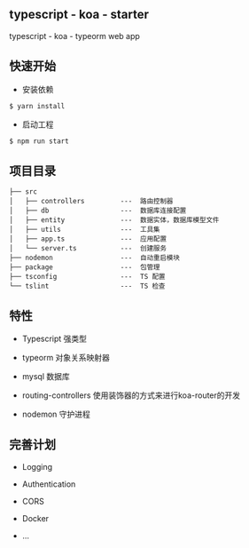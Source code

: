## typescript - koa - starter
typescript - koa - typeorm web app

## 快速开始

- 安装依赖

```bash
$ yarn install
```

- 启动工程

```bash
$ npm run start
```

## 项目目录

```
├── src
│   ├── controllers         ---  路由控制器
│   ├── db                  ---  数据库连接配置
│   ├── entity              ---  数据实体，数据库模型文件
│   ├── utils               ---  工具集
│   ├── app.ts              ---  应用配置
│   └── server.ts           ---  创建服务
├── nodemon                 ---  自动重启模块
├── package                 ---  包管理
├── tsconfig                ---  TS 配置
└── tslint                  ---  TS 检查
```

## 特性

- Typescript 强类型

- typeorm 对象关系映射器

- mysql 数据库

- routing-controllers 使用装饰器的方式来进行koa-router的开发

- nodemon 守护进程

## 完善计划

- Logging

- Authentication

- CORS

- Docker

- ...